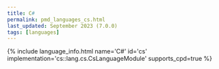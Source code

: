 ```yaml
---
title: C#
permalink: pmd_languages_cs.html
last_updated: September 2023 (7.0.0)
tags: [languages]
---
```


{% include language_info.html name='C#' id='cs' implementation='cs::lang.cs.CsLanguageModule' supports_cpd=true %}
